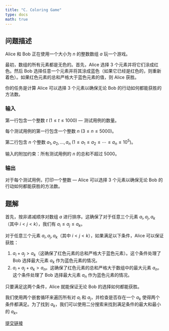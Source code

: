 ```yaml
---
title: "C. Coloring Game"
type: docs
math: true
---
```


## 问题描述

Alice 和 Bob 正在使用一个大小为 $n$ 的整数数组 $a$ 玩一个游戏。

最初，数组的所有元素都是无色的。首先，Alice 选择 3 个元素并将它们涂成红色。然后 Bob 选择任意一个元素并将其涂成蓝色（如果它已经是红色的，则重新着色）。如果红色元素的总和严格大于蓝色元素的值，则 Alice 获胜。

你的任务是计算 Alice 可以选择 3 个元素以确保无论 Bob 的行动如何都能获胜的方法数。

### 输入

第一行包含一个整数 $t$ $(1 \leq t \leq 1000)$ — 测试用例的数量。

每个测试用例的第一行包含一个整数 $n$ $(3 \leq n \leq 5000)$。

第二行包含 $n$ 个整数 $a_1, a_2, \ldots, a_n$ $(1 \leq a_1 \leq a_2 \leq \cdots \leq a_n \leq 10^5)$。

输入的附加约束：所有测试用例的 $n$ 的总和不超过 5000。

### 输出

对于每个测试用例，打印一个整数 — Alice 可以选择 3 个元素以确保无论 Bob 的行动如何都能获胜的方法数。


## 题解

首先，按非递减顺序对数组 $a$ 进行排序。这确保了对于任意三个元素 $a_i, a_j, a_k$（其中 $i < j < k$），我们有 $a_i \leq a_j \leq a_k$。

对于任意三个元素 $a_i, a_j, a_k$（其中 $i < j < k$），如果满足以下条件，Alice 可以保证获胜：

1. $a_i + a_j > a_k$（这确保了红色元素的总和严格大于蓝色元素）。这个条件处理了 Bob 选择最大元素 $a_k$ 作为蓝色元素的情况。
2. $a_i + a_j + a_k > a_n$。这确保了红色元素的总和严格大于数组中的最大元素 $a_n$。这个条件处理了 Bob 选择最大元素 $a_n$ 作为蓝色元素的情况。

只要满足这两个条件，Alice 就能保证无论 Bob 的选择如何都能获胜。

我们使用两个嵌套循环来遍历所有对 $a_i$ 和 $a_j$，并检查是否存在一个 $a_k$ 使得两个条件都满足。为了找到 $a_k$，我们可以使用二分搜索来找到满足条件的最大和最小的 $a_k$。

[提交链接](https://codeforces.com/contest/2112/submission/327452467)